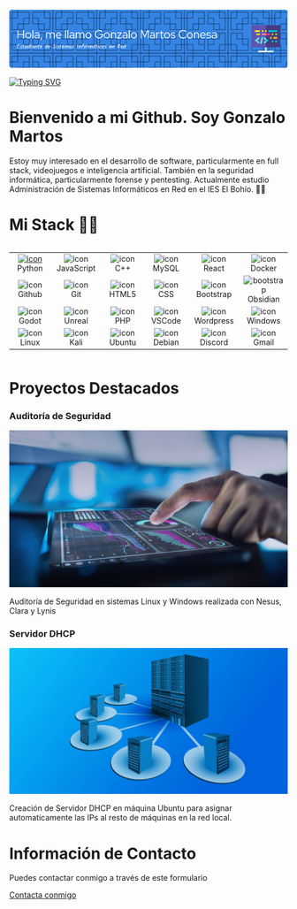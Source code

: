 ![Header](./img/gonzalo_header.png)

[![Typing SVG](https://readme-typing-svg.demolab.com?font=Fira+Code&pause=1000&color=6B2EF7&width=435&lines=S%C3%A9+la+mejor+versi%C3%B3n+de+t%C3%AD+mismo)](https://git.io/typing-svg)

# Bienvenido a mi Github. Soy Gonzalo Martos 

Estoy muy interesado en el desarrollo de software, particularmente en full stack, videojuegos e inteligencia artificial. También en la seguridad informática, particularmente forense y pentesting. Actualmente estudio Administración de Sistemas Informáticos en Red en el IES El Bohío. 🙆‍♂️

# Mi Stack :man_technologist:

<div style="display: flex; align-items: flex-start; align: center">
<table align="center">
  <tr>
    </td>
    <td align="center" width="96">
      <a href="#macropower-tech">
        <img src="https://techstack-generator.vercel.app/python-icon.svg" alt="icon" width="65" height="65" />
      </a>
      <br>Python
    </td>
    <td align="center" width="96">
        <img src="https://techstack-generator.vercel.app/js-icon.svg" alt="icon" width="65" height="65" />
      <br>JavaScript
    </td>
    <td align="center" width="96">
        <img src="https://techstack-generator.vercel.app/cpp-icon.svg" alt="icon" width="65" height="65" />
      <br>C++
    </td>
    <td align="center" width="96">
        <img src="https://techstack-generator.vercel.app/mysql-icon.svg" alt="icon" width="65" height="65" />
      <br>MySQL
    </td>
    <td align="center" width="96">
        <img src="https://techstack-generator.vercel.app/react-icon.svg" alt="icon" width="65" height="65" />
      <br>React
    </td>
    <td align="center" width="96">
        <img src="https://techstack-generator.vercel.app/docker-icon.svg" alt="icon" width="65" height="65" />
      <br>Docker
    </td>
  </tr>
  <tr>
    <td align="center" width="96">
        <img src="https://techstack-generator.vercel.app/github-icon.svg" alt="icon" width="65" height="65" />
      <br>Github
    </td>
    <td align="center" width="96"> 
        <img src="https://user-images.githubusercontent.com/25181517/192108372-f71d70ac-7ae6-4c0d-8395-51d8870c2ef0.png" width="48" height="48" alt="icon" />
      <br>Git
    </td>
    <td align="center"  width="96">
        <img src="https://skillicons.dev/icons?i=html" width="48" height="48" alt="icon" />
      <br>HTML5
    </td>
    <td align="center" width="96">
        <img src="https://skillicons.dev/icons?i=css" width="48" height="48" alt="icon" />
      <br>CSS
    </td>
    <td align="center"  width="96">
        <img src="https://skillicons.dev/icons?i=bootstrap" width="48" height="48" alt="icon" />
      <br>Bootstrap
    </td>
    <td align="center"  width="96">
        <img src="https://skillicons.dev/icons?i=obsidian" width="48" height="48" alt="bootstrap" />
      <br>Obsidian
    </td>
    </tr>
    <tr>
    <td align="center"  width="96">
       <img src="https://skillicons.dev/icons?i=godot" width="48" height="48" alt="icon" />
      <br>Godot
    </td>
    <td align="center"  width="96">
      <img src="https://skillicons.dev/icons?i=unreal" width="48" height="48" alt="icon" />
      <br>Unreal
    </td>
    <td align="center"  width="96">
      <img src="https://skillicons.dev/icons?i=php" width="48" height="48" alt="icon" />
      <br>PHP
    </td>
    <td align="center"  width="96">
      <img src="https://skillicons.dev/icons?i=vscode" width="48" height="48" alt="icon" />
      <br>VSCode
    </td>
    <td align="center"  width="96">
      <img src="https://skillicons.dev/icons?i=wordpress" width="48" height="48" alt="icon" />
      <br>Wordpress
    </td>
    <td align="center"  width="96">
      <img src="https://skillicons.dev/icons?i=windows" width="48" height="48" alt="icon" />
      <br>Windows
    </td>
    </tr>
    <tr>
    <td align="center"  width="96">
      <img src="https://skillicons.dev/icons?i=linux" width="48" height="48" alt="icon" />
      <br>Linux
    </td>
    <td align="center"  width="96">
      <img src="https://skillicons.dev/icons?i=kali" width="48" height="48" alt="icon" />
      <br>Kali
    </td>
    <td align="center"  width="96">
      <img src="https://skillicons.dev/icons?i=ubuntu" width="48" height="48" alt="icon" />
      <br>Ubuntu
    </td>
    <td align="center"  width="96">
      <img src="https://skillicons.dev/icons?i=debian" width="48" height="48" alt="icon" />
      <br>Debian
    </td>
    <td align="center"  width="96">
      <img src="https://skillicons.dev/icons?i=discord" width="48" height="48" alt="icon" />
      <br>Discord
    </td>
    <td align="center"  width="96">
      <img src="https://skillicons.dev/icons?i=gmail" width="48" height="48" alt="icon" />
      <br>Gmail
    </td>
    </tr>
    </table>
    </div>

# Proyectos Destacados

### Auditoría de Seguridad

![auditoria](./img/auditoria.jpg)

Auditoría de Seguridad en sistemas Linux y Windows realizada con Nesus, Clara y Lynis


### Servidor DHCP

![dhcp](./img/dhct.jpg)

Creación de Servidor DHCP en máquina Ubuntu para asignar automaticamente las IPs al resto de máquinas en la red local.


# Información de Contacto

Puedes contactar conmigo a través de este formulario

[Contacta conmigo](https://docs.google.com/forms/d/e/1FAIpQLSdTPaivPkv3QMFc2V6YCM3eaSzsFfyR_6nn65nb2QdEEtyvoQ/viewform?usp=sf_link)
